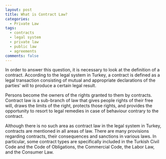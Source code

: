 ```yaml
---
layout: post
title: What is Contract Law?
categories:
  - Private Law
tags:
  - contracts
  - legal system
  - private law
  - public law
  - agreements
comments: false
---
```


In order to answer this question, it is necessary to look at the definition of a contract. According to the legal system in Turkey, a contract is defined as a legal transaction consisting of mutual and appropriate declarations of the parties' will to produce a certain legal result.

Persons become the owners of the rights granted to them by contracts. Contract law is a sub-branch of law that gives people rights of their free will, draws the limits of the right, protects those rights, and provides the opportunity to resort to legal remedies in case of behaviour contrary to the contract.

Although there is no such area as contract law in the legal system in Turkey, contracts are mentioned in all areas of law. There are many provisions regarding contracts, their consequences and sanctions in various laws. In particular, some contract types are specifically included in the Turkish Civil Code and the Code of Obligations, the Commercial Code, the Labor Law, and the Consumer Law.